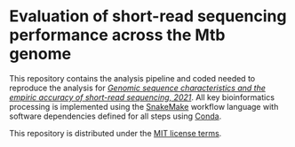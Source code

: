 # Evaluation of short-read sequencing performance across the Mtb genome

This repository contains the analysis pipeline and coded needed to reproduce the analysis for [*Genomic sequence characteristics and the empiric accuracy of short-read sequencing, 2021*](https://www.biorxiv.org/content/10.1101/2021.04.08.438862v1). All key bioinformatics processing is implemented using the [SnakeMake](https://snakemake.github.io/) workflow language with software dependencies defined for all steps using [Conda](https://docs.conda.io/en/latest/). 

This repository is distributed under the [MIT license terms](LICENSE).


